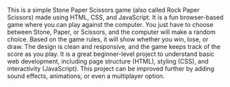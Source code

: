 This is a simple Stone Paper Scissors game (also called Rock Paper Scissors) made using HTML, CSS, and JavaScript. It is a fun browser-based game where you can play against the computer. You just have to choose between Stone, Paper, or Scissors, and the computer will make a random choice. Based on the game rules, it will show whether you win, lose, or draw. The design is clean and responsive, and the game keeps track of the score as you play. It is a great beginner-level project to understand basic web development, including page structure (HTML), styling (CSS), and interactivity (JavaScript). This project can be improved further by adding sound effects, animations, or even a multiplayer option.

